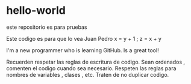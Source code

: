 # hello-world
este repositorio es para pruebas

Este codigo es para que lo vea Juan Pedro   x = y + 1    ; z = x + y  

I'm a new programmer who is learning GitHub. Is a great tool!

Recuerden respetar las reglas de escritura de codigo. Sean ordenados , comenten el codigo cuando sea necesario.
Respeten las reglas para nombres de variables , clases , etc.
Traten de no duplicar codigo. 

